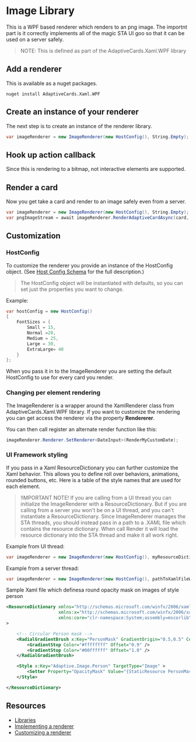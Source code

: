 # Image Library
This is a WPF based renderer which renders to an png image. 
The importnt part is it correctly implements all of the magic STA UI goo so that it can be used on a server safely. 

>NOTE: This is defined as part of the AdaptiveCards.Xaml.WPF library

## Add a renderer
This is available as a nuget packages. 
```
nuget install AdaptiveCards.Xaml.WPF
```
## Create an instance of your renderer
The next step is to create an instance of the renderer library. 
```csharp
var imageRenderer = new ImageRenderer(new HostConfig(), String.Empty);
```

## Hook up action callback
Since this is rendering to a bitmap, not interactive elements are supported.

## Render a card 
Now you get take a card and render to an image safely even from a server.

```csharp
var imageRenderer = new ImageRenderer(new HostConfig(), String.Empty);
var pngImageStream = await imageRenderer.RenderAdaptiveCardAsync(card, 480);
```

## Customization

### HostConfig 
To customize the renderer you provide an instance of the HostConfig object. (See [Host Config Schema](/documentation/#display-hostconfigschema) for the full description.)

> The HostConfig object will be instantiated with defaults, so you can set just the properties you want to change.

Example:
```csharp
var hostConfig = new HostConfig() 
{
    FontSizes = {
        Small = 15,
        Normal =20,
        Medium = 25,
        Large = 30,
        ExtraLarge= 40
    }
};
```

When you pass it in to the ImageRenderer you are setting the default HostConfig to use for every card you render.

### Changing per element rendering
The ImageRenderer is a wrapper around the XamlRenderer class from AdaptiveCards.Xaml.WPF library. If you want to customize the rendering you can get access the renderer
via the property **Rendererer**.  

You can then call register an alternate render function like this:
```csharp
imageRenderer.Renderer.SetRenderer<DateInput>(RenderMyCustomDate);
```

### UI Framework styling
If you pass in a Xaml ResourceDictionary you can further customize the Xaml behavior. This
allows you to define roll over behaviors, animations, rounded buttons, etc.  Here is a table of the 
style names that are used for each element.  

> !IMPORTANT NOTE! If you are calling from a UI thread you can initialize the ImageRenderer with a ResourceDictionary.  But if you are calling from
a server you won't be on a UI thread, and you can't instantiate a ResourceDictionary.  Since ImageRenderer manages the STA threads, you should instead
pass in a path to a .XAML file which contains the resource dictionary.  When call Render it will load the resource dictionary into the STA thread and make it all work right.

Example from UI thread:
```csharp
var imageRenderer = new ImageRenderer(new HostConfig(), myResourceDictionary);
```

Example from a server thread:
```csharp
var imageRenderer = new ImageRenderer(new HostConfig(), pathToXamlFileWithResourceDictionary);
```

Sample Xaml file which definesa round opacity mask on images of style person

```xml
<ResourceDictionary xmlns="http://schemas.microsoft.com/winfx/2006/xaml/presentation"
                    xmlns:x="http://schemas.microsoft.com/winfx/2006/xaml"
                    xmlns:core="clr-namespace:System;assembly=mscorlib"
>

    <!-- Circular Person mask -->
    <RadialGradientBrush x:Key="PersonMask" GradientOrigin="0.5,0.5" Center="0.5,0.5" RadiusX="0.5" RadiusY="0.5">
        <GradientStop Color="#ffffffff" Offset="0.9" />
        <GradientStop Color="#00ffffff" Offset="1.0" />
    </RadialGradientBrush>

    <Style x:Key="Adaptive.Image.Person" TargetType="Image" >
        <Setter Property="OpacityMask" Value="{StaticResource PersonMask}"/>
    </Style>

</ResourceDictionary>
```

## Resources
* [Libraries](/documentation/#display-libraries) 
* [Implementing a renderer](/documentation/#disply-implementingrenderer) 
* [Customizing a renderer](/documentation/#display-customizingrenderer) 


